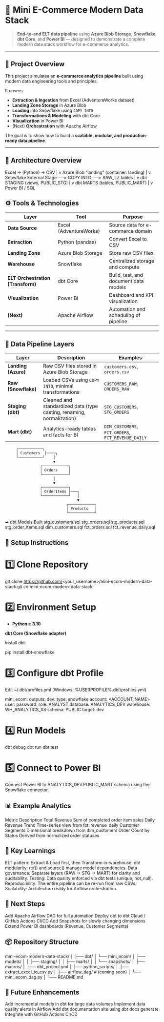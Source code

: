 # 🛒 Mini E-Commerce Modern Data Stack

> **End-to-end ELT data pipeline** using **Azure Blob Storage**, **Snowflake**, **dbt Core**, and **Power BI** — designed to demonstrate a complete modern data stack workflow for e-commerce analytics.

---

## 🚀 Project Overview

This project simulates an **e-commerce analytics pipeline** built using modern data engineering tools and principles.

It covers:
- **Extraction & Ingestion** from Excel (AdventureWorks dataset)
- **Landing Zone Storage** in Azure Blob
- **Loading** into Snowflake using `COPY INTO`
- **Transformations & Modeling** with dbt Core
- **Visualization** in Power BI
- (Next) **Orchestration** with Apache Airflow

The goal is to show how to build a **scalable, modular, and production-ready data pipeline**.

---

## 🧠 Architecture Overview


Excel → (Python) → CSV
         |
         v
   Azure Blob “landing”  (container: landing)
         |
         v
 Snowflake External Stage ──> COPY INTO ──> RAW_LZ tables
                                   |
                                   v
                           dbt STAGING (views, PUBLIC_STG)
                                   |
                                   v
                           dbt MARTS (tables, PUBLIC_MART)
                                   |
                                   v
                              Power BI / SQL


## ⚙️ Tools & Technologies

| Layer | Tool | Purpose |
|-------|------|----------|
| **Data Source** | Excel (AdventureWorks) | Source data for e-commerce domain |
| **Extraction** | Python (pandas) | Convert Excel to CSV |
| **Landing Zone** | Azure Blob Storage | Store raw CSV files |
| **Warehouse** | Snowflake | Centralized storage and compute |
| **ELT Orchestration (Transform)** | dbt Core | Build, test, and document data models |
| **Visualization** | Power BI | Dashboard and KPI visualization |
| **(Next)** | Apache Airflow | Automation and scheduling of pipeline |


---

## 🧱 Data Pipeline Layers

| Layer | Description | Examples |
|-------|--------------|-----------|
| **Landing (Azure)** | Raw CSV files stored in Azure Blob Storage | `customers.csv`, `orders.csv` |
| **Raw (Snowflake)** | Loaded CSVs using `COPY INTO`, minimal transformations | `CUSTOMERS_RAW`, `ORDERS_RAW` |
| **Staging (dbt)** | Cleaned and standardized data (type casting, renaming, normalization) | `STG_CUSTOMERS`, `STG_ORDERS` |
| **Mart (dbt)** | Analytics-ready tables and facts for BI | `DIM_CUSTOMERS`, `FCT_ORDERS`, `FCT_REVENUE_DAILY` |


         ┌───────────┐
         │ Customers  │────┐
         └───────────┘    │
                          ▼
                    ┌────────────┐
                    │ Orders     │
                    └────────────┘
                          │
                          ▼
                    ┌────────────┐
                    │ OrderItems │───┐
                    └────────────┘   │
                                     ▼
                                ┌────────────┐
                                │ Products   │
                                └────────────┘
➡ dbt Models Built
stg_customers.sql
stg_orders.sql
stg_products.sql
stg_order_items.sql
dim_customers.sql
fct_orders.sql
fct_revenue_daily.sql

## 🧰 Setup Instructions
# 1️⃣ Clone Repository
git clone https://github.com/<your_username>/mini-ecom-modern-data-stack.git
cd mini-ecom-modern-data-stack

# 2️⃣ Environment Setup

- **Python ≥ 3.10**

**dbt Core (Snowflake adapter)**

Install dbt:

pip install dbt-snowflake

# 3️⃣ Configure dbt Profile

Edit ~/.dbt/profiles.yml (Windows: %USERPROFILE%\.dbt\profiles.yml)

mini_ecom:
  outputs:
    dev:
      type: snowflake
      account: <ACCOUNT_NAME>
      user: <USERNAME>
      password: <PASSWORD>
      role: ANALYST
      database: ANALYTICS_DEV
      warehouse: WH_ANALYTICS_XS
      schema: PUBLIC
  target: dev

# 4️⃣ Run Models
dbt debug
dbt run
dbt test

# 5️⃣ Connect to Power BI

Connect Power BI to ANALYTICS_DEV.PUBLIC_MART schema using the Snowflake connector.

## 📊 Example Analytics
Metric	Description
Total Revenue	Sum of completed order item sales
Daily Revenue Trend	Time-series view from fct_revenue_daily
Customer Segments	Dimensional breakdown from dim_customers
Order Count by Status	Derived from normalized order statuses

## 🧠 Key Learnings
ELT pattern: Extract & Load first, then Transform in-warehouse.
dbt modularity: ref() and source() manage model dependencies.
Data governance: Separate layers (RAW → STG → MART) for clarity and auditability.
Testing: Data quality enforced via dbt tests (unique, not_null).
Reproducibility: The entire pipeline can be re-run from raw CSVs.
Scalability: Architecture ready for Airflow orchestration.

## 🔄 Next Steps
 Add Apache Airflow DAG for full automation
 Deploy dbt to dbt Cloud / GitHub Actions CI/CD
 Add Snapshots for slowly changing dimensions
 Extend Power BI dashboards (Revenue, Customer Segments)

## 📦 Repository Structure
mini-ecom-modern-data-stack/
│
├── dbt/
│   └── mini_ecom/
│       ├── models/
│       │   ├── staging/
│       │   ├── marts/
│       │   └── snapshots/
│       ├── macros/
│       └── dbt_project.yml
│
├── python_scripts/
│   ├── extract_excel_to_csv.py
│
├── airflow_dag/               # (coming soon)
│   └── mini_ecom_dag.py
│
└── README.md

## 🧩 Future Enhancements

Add incremental models in dbt for large data volumes
Implement data quality alerts in Airflow
Add dbt documentation site using dbt docs generate
Integrate with GitHub Actions CI/CD
